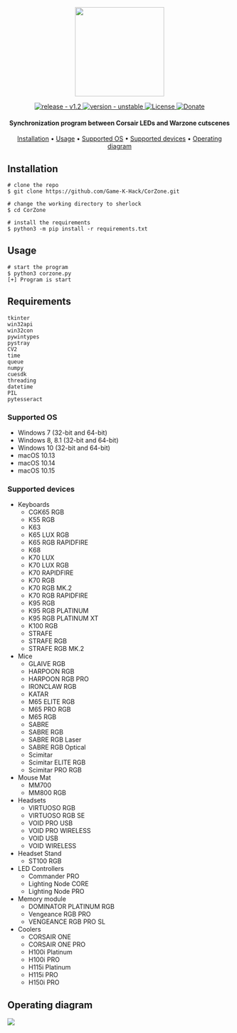 <p align="center" >
    <img src="https://cdn.discordapp.com/attachments/837345074877562892/893799068034285588/CorZone.png" width=200 />
</p>

<div align="center">
  <a href="#">
    <img src="https://img.shields.io/static/v1?label=release&message=v1.2&color=blue" alt="release - v1.2" />
  </a>
  <a href="#">
    <img src="https://img.shields.io/static/v1?label=version&message=unstable&color=red" alt="version - unstable" />
  </a>
  <a href="https://choosealicense.com/licenses/mit">
    <img src="https://img.shields.io/badge/License-GNU-yellow" alt="License" />
  </a>
  <a href="https://www.paypal.com/paypalme/gamekdonate">
    <img src="https://img.shields.io/badge/Donate-PayPal-green.svg" alt="Donate" />
  </a>
</div>

<h4 align="center">Synchronization program between Corsair LEDs and Warzone cutscenes</h4>

<p align="center">
  <a href="#Installation">Installation</a> •
  <a href="#Usage">Usage</a> •
  <a href="#Supported OS">Supported OS</a> •
  <a href="#Supported devices">Supported devices</a> •
  <a href="#Operating diagram ">Operating diagram </a>
</p>

## Installation

```console
# clone the repo
$ git clone https://github.com/Game-K-Hack/CorZone.git

# change the working directory to sherlock
$ cd CorZone

# install the requirements
$ python3 -m pip install -r requirements.txt
```

## Usage

```console
# start the program
$ python3 corzone.py
[+] Program is start
```

## Requirements

```console
tkinter
win32api
win32con
pywintypes
pystray
CV2
time
queue
numpy
cuesdk
threading
datetime
PIL
pytesseract
```

### Supported OS
+ Windows 7 (32-bit and 64-bit)
+ Windows 8, 8.1 (32-bit and 64-bit)
+ Windows 10 (32-bit and 64-bit)
+ macOS 10.13
+ macOS 10.14
+ macOS 10.15


### Supported devices
+ Keyboards
  + CGK65 RGB
  + K55 RGB
  + K63
  + K65 LUX RGB
  + K65 RGB RAPIDFIRE
  + K68
  + K70 LUX
  + K70 LUX RGB
  + K70 RAPIDFIRE
  + K70 RGB
  + K70 RGB MK.2
  + K70 RGB RAPIDFIRE
  + K95 RGB
  + K95 RGB PLATINUM
  + K95 RGB PLATINUM XT
  + K100 RGB
  + STRAFE
  + STRAFE RGB
  + STRAFE RGB MK.2
+ Mice
  + GLAIVE RGB
  + HARPOON RGB
  + HARPOON RGB PRO
  + IRONCLAW RGB
  + KATAR
  + M65 ELITE RGB
  + M65 PRO RGB
  + M65 RGB
  + SABRE
  + SABRE RGB
  + SABRE RGB Laser
  + SABRE RGB Optical
  + Scimitar
  + Scimitar ELITE RGB
  + Scimitar PRO RGB
+ Mouse Mat
  + MM700
  + MM800 RGB
+ Headsets
  + VIRTUOSO RGB
  + VIRTUOSO RGB SE
  + VOID PRO USB
  + VOID PRO WIRELESS
  + VOID USB
  + VOID WIRELESS
+ Headset Stand
  + ST100 RGB
+ LED Controllers
  + Commander PRO
  + Lighting Node CORE
  + Lighting Node PRO
+ Memory module
  + DOMINATOR PLATINUM RGB
  + Vengeance RGB PRO
  + VENGEANCE RGB PRO SL
+ Coolers
  + CORSAIR ONE
  + CORSAIR ONE PRO
  + H100i Platinum
  + H100i PRO
  + H115i Platinum
  + H115i PRO
  + H150i PRO

                
## Operating diagram 

![](https://cdn.discordapp.com/attachments/879074487071539280/893814554994294784/unknown.png)
